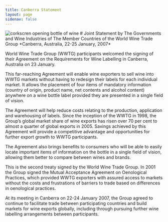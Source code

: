 ```yaml
---
title: Canberra Statement
layout: page
sidenav: false
---
```


<img src="{{site.baseurl}}/assets/uploads/hero-corkscrew-inside-cork.jpg" alt="corkscren opening bottle of wine">
# Joint Statement by The Governments and Wine Industries of The Member Countries of the World Wine Trade Group
*Canberra, Australia, 22-25 January, 2007*

World Wine Trade Group (WWTG) participants welcomed the signing of their Agreement on the Requirements for Wine Labelling in Canberra, Australia on 23 January.

This far-reaching Agreement will enable wine exporters to sell wine into WWTG markets without having to redesign their labels for each individual market. It allows the placement of four items of mandatory information (country of origin, product name, net contents and alcohol content) anywhere on a wine bottle label provided they are presented in a single field of vision.

The Agreement will help reduce costs relating to the production, application and warehousing of labels. Since the inception of the WWTG in 1998, the Group’s global market share of wine exports has risen over 70 per cent to almost a quarter of global exports in 2005. Savings achieved by this Agreement will provide a competitive advantage and opportunities for further export growth to WWTG participants.

The Agreement also brings benefits to consumers who will be able to easily locate important items of information on the bottle in a single field of vision, allowing them better to compare between wines and brands.

This is the second treaty signed by the World Wine Trade Group. In 2001 the Group signed the Mutual Acceptance Agreement on Oenological Practices, which provided WWTG exporters with assured access to markets without the costs and frustrations of barriers to trade based on differences in oenological practices.

At its meeting in Canberra on 22-24 January 2007, the Group agreed to continue to facilitate trade between participating countries and build markets for wine exports globally, including through pursuing further wine labelling arrangements between participants.
